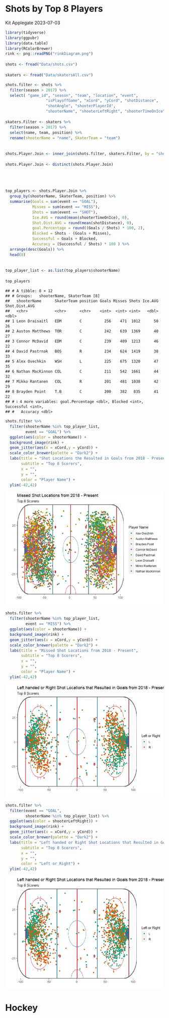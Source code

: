 Shots by Top 8 Players
================
Kit Applegate
2023-07-03

``` r
library(tidyverse)
library(ggpubr)
library(data.table)
library(RColorBrewer)
rink <- png::readPNG("rinkDiagram.png")

shots <- fread("Data/shots.csv")

skaters <- fread("Data/skatersAll.csv")
```

``` r
shots.filter <- shots %>%
  filter(season > 2017) %>%
  select( "game_id", "season", "team", "location", "event",
                  "isPlayoffGame", "xCord", "yCord", "shotDistance",
                  "shotAngle", "shooterPlayerId",
                  "shooterName", "shooterLeftRight", "shooterTimeOnIce") 

skaters.Filter <- skaters %>%
  filter(season > 2017) %>%
  select(name, team, position) %>%
  rename(shooterName = "name", SkaterTeam = "team")


shots.Player.Join <- inner_join(shots.filter, skaters.Filter, by = "shooterName")
  
shots.Player.Join <- distinct(shots.Player.Join)




top_players <- shots.Player.Join %>%
  group_by(shooterName, SkaterTeam, position) %>%
  summarise(Goals = sum(event == "GOAL"), 
            Misses = sum(event == "MISS"), 
            Shots = sum(event == "SHOT"), 
            Ice.AVG = round(mean(shooterTimeOnIce), 0), 
            Shot.Dist.AVG = round(mean(shotDistance), 0),
            goal.Percentage = round((Goals / Shots) * 100, 2), 
            Blocked = Shots - (Goals + Misses),
            Successful = Goals + Blocked, 
            Accuracy = (Successful / Shots) * 100 ) %>%
  arrange(desc(Goals)) %>%
  head(8)
 

top_player_list <- as.list(top_players$shooterName)

top_players
```

    ## # A tibble: 8 × 12
    ## # Groups:   shooterName, SkaterTeam [8]
    ##   shooterName      SkaterTeam position Goals Misses Shots Ice.AVG Shot.Dist.AVG
    ##   <chr>            <chr>      <chr>    <int>  <int> <int>   <dbl>         <dbl>
    ## 1 Leon Draisaitl   EDM        C          256    471  1012      50            26
    ## 2 Auston Matthews  TOR        C          242    639  1369      40            27
    ## 3 Connor McDavid   EDM        C          239    409  1213      46            22
    ## 4 David Pastrnak   BOS        R          234    624  1419      38            33
    ## 5 Alex Ovechkin    WSH        L          225    675  1320      47            35
    ## 6 Nathan MacKinnon COL        C          211    542  1661      44            32
    ## 7 Mikko Rantanen   COL        R          201    481  1038      42            29
    ## 8 Brayden Point    T.B        C          200    382   835      41            22
    ## # ℹ 4 more variables: goal.Percentage <dbl>, Blocked <int>, Successful <int>,
    ## #   Accuracy <dbl>

``` r
shots.filter %>%
  filter(shooterName %in% top_player_list, 
         event == "GOAL") %>%
  ggplot(aes(color = shooterName)) +
  background_image(rink) +
  geom_jitter(aes(x = xCord,y = yCord)) +
  scale_color_brewer(palette = "Dark2") + 
  labs(title = "Shot Locations the Resulted in Goals from 2018 - Present", 
       subtitle = "Top 8 Scorers",
       x = "",
       y = "", 
       color = "Player Name") +
  ylim(-42,42) 
```

![](README_files/figure-gfm/unnamed-chunk-2-1.png)<!-- -->

``` r
shots.filter %>%
  filter(shooterName %in% top_player_list, 
         event == "MISS") %>%
  ggplot(aes(color = shooterName)) +
  background_image(rink) +
  geom_jitter(aes(x = xCord,y = yCord)) +
  scale_color_brewer(palette = "Dark2") + 
  labs(title = "Missed Shot Locations from 2018 - Present", 
       subtitle = "Top 8 Scorers", 
       x = "", 
       y = "", 
       color = "Player Name") +
  ylim(-42,42)
```

![](README_files/figure-gfm/unnamed-chunk-3-1.png)<!-- -->

``` r
shots.filter %>%
  filter(event == "GOAL", 
         shooterName %in% top_player_list) %>%
  ggplot(aes(color = shooterLeftRight)) +
  background_image(rink) +
  geom_jitter(aes(x = xCord,y = yCord)) +
  scale_color_brewer(palette = "Dark2") + 
  labs(title = "Left handed or Right Shot Locations that Resulted in Goals from 2018 - Present", 
       subtitle = "Top 8 Scorers", 
       x = "", 
       y = "", 
       color = "Left or Right") +
  ylim(-42,42) 
```

![](README_files/figure-gfm/unnamed-chunk-4-1.png)<!-- -->
# Hockey
